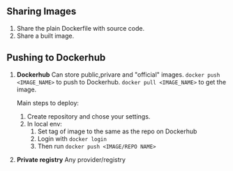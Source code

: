 ## Sharing Images
1. Share the plain Dockerfile with source code.
2. Share a built image.

## Pushing to Dockerhub
1. **Dockerhub**
   Can store public,privare and "official" images.
   `docker push <IMAGE_NAME>` to push to Dockerhub.
   `docker pull <IMAGE_NAME>` to get the image.
   
   Main steps to deploy:
   1. Create repository and chose your settings.
   2. In local env:
	   1. Set tag of image to the same as the repo on Dockerhub
	   2. Login with `docker login`
	   3. Then run `docker push <IMAGE/REPO NAME>` 

2. **Private registry**
   Any provider/registry